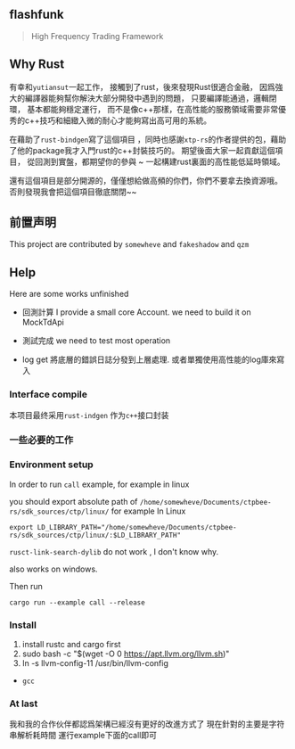 ## flashfunk 

> High Frequency Trading Framework


## Why Rust
有幸和`yutiansut`一起工作， 接觸到了rust，後來發現Rust很適合金融， 因爲強大的編譯器能夠幫你解決大部分開發中遇到的問題，
只要編譯能通過，邏輯閉環， 基本都能夠穩定運行， 而不是像c++那樣，在高性能的服務領域需要非常優秀的c++技巧和細緻入微的耐心才能夠寫出高可用的系統。

在藉助了`rust-bindgen`寫了這個項目 ，同時也感謝`xtp-rs`的作者提供的包，藉助了他的package我才入門rust的c++封裝技巧的。
期望後面大家一起貢獻這個項目， 從回測到實盤，都期望你的參與 ~  一起構建rust裏面的高性能低延時領域。

還有這個項目是部分開源的，僅僅想給做高頻的你們，你們不要拿去換資源哦。 否則發現我會把這個項目徹底關閉~~  

## 前置声明

This project are contributed by  `somewheve` and `fakeshadow` and `qzm`

## Help
Here are some works unfinished

- 回測計算
I provide a  small core Account. we need to  build it on MockTdApi

- 測試完成
we need to test most operation

- log get 
將底層的錯誤日誌分發到上層處理. 或者單獨使用高性能的log庫來寫入

### Interface compile 
本项目最终采用`rust-indgen` 作为`c++`接口封装



### 一些必要的工作


### Environment setup
In order to run `call` example, for example in linux 

you should export absolute path of `/home/somewheve/Documents/ctpbee-rs/sdk_sources/ctp/linux/`
for example In Linux 

```
export LD_LIBRARY_PATH="/home/somewheve/Documents/ctpbee-rs/sdk_sources/ctp/linux/:$LD_LIBRARY_PATH"
```
`rusct-link-search-dylib` do not work , I don't know why.

also works on windows.

Then run 
```
cargo run --example call --release
```
### Install 

1. install rustc and cargo first
2. sudo bash -c "$(wget -O 0 https://apt.llvm.org/llvm.sh)"
3. ln -s llvm-config-11 /usr/bin/llvm-config

- `gcc`

### At last 
我和我的合作伙伴都認爲架構已經沒有更好的改進方式了  現在針對的主要是字符串解析耗時間
運行example下面的call即可 